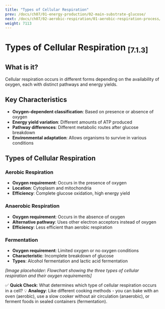 ```yaml
---
title: "Types of Cellular Respiration"
prev: /docs/ch07/01-energy-production/02-main-substrate-glucose/
next: /docs/ch07/02-aerobic-respiration/01-aerobic-respiration-process/
weight: 7113
---
```


# Types of Cellular Respiration <sub>[7.1.3]</sub>

## What is it?
Cellular respiration occurs in different forms depending on the availability of oxygen, each with distinct pathways and energy yields.

## Key Characteristics
- **Oxygen-dependent classification**: Based on presence or absence of oxygen
- **Energy yield variation**: Different amounts of ATP produced
- **Pathway differences**: Different metabolic routes after glucose breakdown
- **Environmental adaptation**: Allows organisms to survive in various conditions

## Types of Cellular Respiration

### **Aerobic Respiration**
- **Oxygen requirement**: Occurs in the presence of oxygen
- **Location**: Cytoplasm and mitochondria
- **Efficiency**: Complete glucose oxidation, high energy yield

### **Anaerobic Respiration**
- **Oxygen requirement**: Occurs in the absence of oxygen
- **Alternative pathway**: Uses other electron acceptors instead of oxygen
- **Efficiency**: Less efficient than aerobic respiration

### **Fermentation**
- **Oxygen requirement**: Limited oxygen or no oxygen conditions
- **Characteristic**: Incomplete breakdown of glucose
- **Types**: Alcohol fermentation and lactic acid fermentation

*[Image placeholder: Flowchart showing the three types of cellular respiration and their oxygen requirements]*

✅ **Quick Check**: What determines which type of cellular respiration occurs in a cell?
💡 **Analogy**: Like different cooking methods - you can bake with an oven (aerobic), use a slow cooker without air circulation (anaerobic), or ferment foods in sealed containers (fermentation).